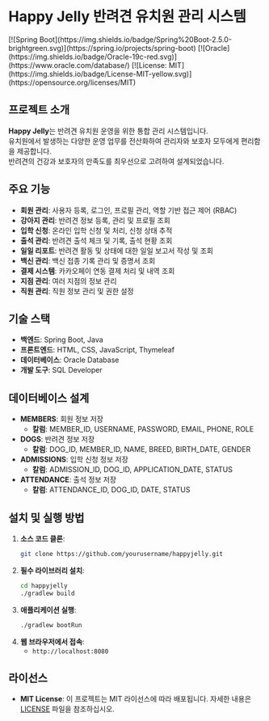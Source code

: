 # Happy Jelly 반려견 유치원 관리 시스템

<div>  
  [![Spring Boot](https://img.shields.io/badge/Spring%20Boot-2.5.0-brightgreen.svg)](https://spring.io/projects/spring-boot)
  [![Oracle](https://img.shields.io/badge/Oracle-19c-red.svg)](https://www.oracle.com/database/)
  [![License: MIT](https://img.shields.io/badge/License-MIT-yellow.svg)](https://opensource.org/licenses/MIT)
</div>

## 프로젝트 소개

**Happy Jelly**는 반려견 유치원 운영을 위한 통합 관리 시스템입니다. <br>
유치원에서 발생하는 다양한 운영 업무를 전산화하여 관리자와 보호자 모두에게 편리함을 제공합니다. <br>
반려견의 건강과 보호자의 만족도를 최우선으로 고려하여 설계되었습니다.

## 주요 기능

- **회원 관리**: 사용자 등록, 로그인, 프로필 관리, 역할 기반 접근 제어 (RBAC)
- **강아지 관리**: 반려견 정보 등록, 관리 및 프로필 조회
- **입학 신청**: 온라인 입학 신청 및 처리, 신청 상태 추적
- **출석 관리**: 반려견 출석 체크 및 기록, 출석 현황 조회
- **일일 리포트**: 반려견 활동 및 상태에 대한 일일 보고서 작성 및 조회
- **백신 관리**: 백신 접종 기록 관리 및 증명서 조회
- **결제 시스템**: 카카오페이 연동 결제 처리 및 내역 조회
- **지점 관리**: 여러 지점의 정보 관리
- **직원 관리**: 직원 정보 관리 및 권한 설정

## 기술 스택

- **백엔드**: Spring Boot, Java
- **프론트엔드**: HTML, CSS, JavaScript, Thymeleaf
- **데이터베이스**: Oracle Database
- **개발 도구**: SQL Developer

## 데이터베이스 설계

- **MEMBERS**: 회원 정보 저장
  - **칼럼**: MEMBER_ID, USERNAME, PASSWORD, EMAIL, PHONE, ROLE
- **DOGS**: 반려견 정보 저장
  - **칼럼**: DOG_ID, MEMBER_ID, NAME, BREED, BIRTH_DATE, GENDER
- **ADMISSIONS**: 입학 신청 정보 저장
  - **칼럼**: ADMISSION_ID, DOG_ID, APPLICATION_DATE, STATUS
- **ATTENDANCE**: 출석 정보 저장
  - **칼럼**: ATTENDANCE_ID, DOG_ID, DATE, STATUS

## 설치 및 실행 방법

1. **소스 코드 클론**: 
   ```bash
   git clone https://github.com/yourusername/happyjelly.git
   ```
2. **필수 라이브러리 설치**:
   ```bash
   cd happyjelly
   ./gradlew build
   ```
3. **애플리케이션 실행**:
   ```bash
   ./gradlew bootRun
   ```
4. **웹 브라우저에서 접속**:
   - `http://localhost:8080`

## 라이선스

- **MIT License**: 이 프로젝트는 MIT 라이선스에 따라 배포됩니다. 자세한 내용은 [LICENSE](LICENSE) 파일을 참조하십시오.
